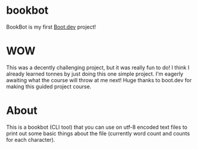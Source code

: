 # bookbot

BookBot is my first [Boot.dev](https://www.boot.dev) project!

# WOW

This was a decently challenging project, but it was really fun to do! I think I already learned tonnes by just doing this one simple project.
I'm eagerly awaiting what the course will throw at me next!
Huge thanks to boot.dev for making this guided project course.

# About

This is a bookbot (CLI tool) that you can use on utf-8 encoded text files to print out some basic things about the file (currently word count and counts for each character).
